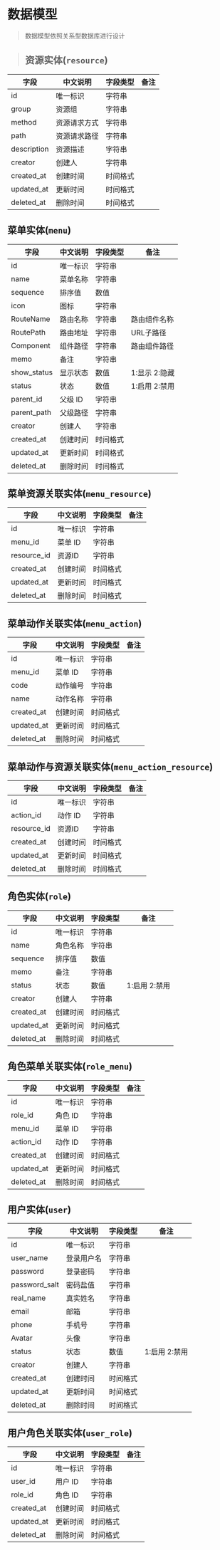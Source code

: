 # 数据模型

> 数据模型依照关系型数据库进行设计

>## 资源实体(`resource`)
 
 | 字段        | 中文说明     | 字段类型 | 备注 |
 | ----------- | ------------ | -------- | ---- |
 | id          | 唯一标识     | 字符串   |      |
 | group       | 资源组       | 字符串   |      |
 | method      | 资源请求方式 | 字符串   |      |
 | path        | 资源请求路径 | 字符串   |      |
 | description | 资源描述     | 字符串   |      |
 | creator     | 创建人       | 字符串   |      |
 | created_at  | 创建时间     | 时间格式 |      |
 | updated_at  | 更新时间     | 时间格式 |      |
 | deleted_at  | 删除时间     | 时间格式 |      |


## 菜单实体(`menu`)

| 字段        | 中文说明 | 字段类型 | 备注          |
| ----------- | -------- | -------- | ------------- |
| id          | 唯一标识 | 字符串   |               |
| name        | 菜单名称 | 字符串   |               |
| sequence    | 排序值   | 数值     |               |
| icon        | 图标     | 字符串   |               |
| RouteName   | 路由名称 | 字符串   | 路由组件名称  |
| RoutePath   | 路由地址 | 字符串   | URL子路径     |
| Component   | 组件路径 | 字符串   | 路由组件路径  |
| memo        | 备注     | 字符串   |               |
| show_status | 显示状态 | 数值     | 1:显示 2:隐藏 |
| status      | 状态     | 数值     | 1:启用 2:禁用 |
| parent_id   | 父级 ID  | 字符串   |               |
| parent_path | 父级路径 | 字符串   |               |
| creator     | 创建人   | 字符串   |               |
| created_at  | 创建时间 | 时间格式 |               |
| updated_at  | 更新时间 | 时间格式 |               |
| deleted_at  | 删除时间 | 时间格式 |               |

## 菜单资源关联实体(`menu_resource`)

| 字段        | 中文说明 | 字段类型 | 备注 |
| ----------- | -------- | -------- | ---- |
| id          | 唯一标识 | 字符串   |      |
| menu_id     | 菜单 ID  | 字符串   |      |
| resource_id | 资源ID   | 字符串   |      |
| created_at  | 创建时间 | 时间格式 |      |
| updated_at  | 更新时间 | 时间格式 |      |
| deleted_at  | 删除时间 | 时间格式 |      |

## 菜单动作关联实体(`menu_action`)

| 字段       | 中文说明 | 字段类型 | 备注 |
| ---------- | -------- | -------- | ---- |
| id         | 唯一标识 | 字符串   |      |
| menu_id    | 菜单 ID  | 字符串   |      |
| code       | 动作编号 | 字符串   |      |
| name       | 动作名称 | 字符串   |      |
| created_at | 创建时间 | 时间格式 |      |
| updated_at | 更新时间 | 时间格式 |      |
| deleted_at | 删除时间 | 时间格式 |      |

## 菜单动作与资源关联实体(`menu_action_resource`)

| 字段        | 中文说明 | 字段类型 | 备注 |
| ----------- | -------- | -------- | ---- |
| id          | 唯一标识 | 字符串   |      |
| action_id   | 动作 ID  | 字符串   |      |
| resource_id | 资源ID   | 字符串   |      |
| created_at  | 创建时间 | 时间格式 |      |
| updated_at  | 更新时间 | 时间格式 |      |
| deleted_at  | 删除时间 | 时间格式 |      |

## 角色实体(`role`)

| 字段       | 中文说明 | 字段类型 | 备注          |
| ---------- | -------- | -------- | ------------- |
| id         | 唯一标识 | 字符串   |               |
| name       | 角色名称 | 字符串   |               |
| sequence   | 排序值   | 数值     |               |
| memo       | 备注     | 字符串   |               |
| status     | 状态     | 数值     | 1:启用 2:禁用 |
| creator    | 创建人   | 字符串   |               |
| created_at | 创建时间 | 时间格式 |               |
| updated_at | 更新时间 | 时间格式 |               |
| deleted_at | 删除时间 | 时间格式 |               |

## 角色菜单关联实体(`role_menu`)

| 字段       | 中文说明 | 字段类型 | 备注 |
| ---------- | -------- | -------- | ---- |
| id         | 唯一标识 | 字符串   |      |
| role_id    | 角色 ID  | 字符串   |      |
| menu_id    | 菜单 ID  | 字符串   |      |
| action_id  | 动作 ID  | 字符串   |      |
| created_at | 创建时间 | 时间格式 |      |
| updated_at | 更新时间 | 时间格式 |      |
| deleted_at | 删除时间 | 时间格式 |      |

## 用户实体(`user`)

| 字段          | 中文说明   | 字段类型 | 备注          |
| ------------- | ---------- | -------- | ------------- |
| id            | 唯一标识   | 字符串   |               |
| user_name     | 登录用户名 | 字符串   |               |
| password      | 登录密码   | 字符串   |               |
| password_salt | 密码盐值   | 字符串   |               |
| real_name     | 真实姓名   | 字符串   |               |
| email         | 邮箱       | 字符串   |               |
| phone         | 手机号     | 字符串   |               |
| Avatar        | 头像       | 字符串   |               |
| status        | 状态       | 数值     | 1:启用 2:禁用 |
| creator       | 创建人     | 字符串   |               |
| created_at    | 创建时间   | 时间格式 |               |
| updated_at    | 更新时间   | 时间格式 |               |
| deleted_at    | 删除时间   | 时间格式 |               |

## 用户角色关联实体(`user_role`)

| 字段       | 中文说明 | 字段类型 | 备注 |
| ---------- | -------- | -------- | ---- |
| id         | 唯一标识 | 字符串   |      |
| user_id    | 用户 ID  | 字符串   |      |
| role_id    | 角色 ID  | 字符串   |      |
| created_at | 创建时间 | 时间格式 |      |
| updated_at | 更新时间 | 时间格式 |      |
| deleted_at | 删除时间 | 时间格式 |      |
